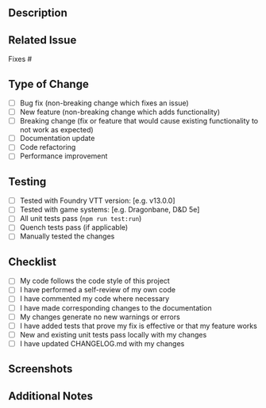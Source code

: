 ## Description
<!-- Provide a brief description of the changes in this PR -->

## Related Issue
<!-- Link to the issue this PR addresses, if applicable -->
Fixes #

## Type of Change
<!-- Check all that apply -->
- [ ] Bug fix (non-breaking change which fixes an issue)
- [ ] New feature (non-breaking change which adds functionality)
- [ ] Breaking change (fix or feature that would cause existing functionality to not work as expected)
- [ ] Documentation update
- [ ] Code refactoring
- [ ] Performance improvement

## Testing
<!-- Describe the tests you ran to verify your changes -->
- [ ] Tested with Foundry VTT version: [e.g. v13.0.0]
- [ ] Tested with game systems: [e.g. Dragonbane, D&D 5e]
- [ ] All unit tests pass (`npm run test:run`)
- [ ] Quench tests pass (if applicable)
- [ ] Manually tested the changes

## Checklist
<!-- Check all that apply -->
- [ ] My code follows the code style of this project
- [ ] I have performed a self-review of my own code
- [ ] I have commented my code where necessary
- [ ] I have made corresponding changes to the documentation
- [ ] My changes generate no new warnings or errors
- [ ] I have added tests that prove my fix is effective or that my feature works
- [ ] New and existing unit tests pass locally with my changes
- [ ] I have updated CHANGELOG.md with my changes

## Screenshots
<!-- If applicable, add screenshots to help explain your changes -->

## Additional Notes
<!-- Add any additional notes for reviewers -->